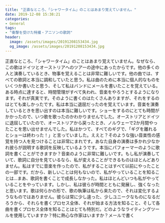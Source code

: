 ```yaml
---
title: "正直なところ、「シャワータイム」のことはあまり覚えていません。"
date: 2019-12-08 15:38:21
categories:
- General
tags:
- "衝撃を受けた特撮・アニソンの歌詞"
header:
  image: /assets/images/20191208153434.jpg
  og_image: /assets/images/20191208153434.jpg
---
```


正直なところ、「シャワータイム」のことはあまり覚えていません。なぜなら、この歌はドイツとオーストリアへのツアーの途中にあったからです。他の多くの人と演奏しているとき、物事を覚えることは非常に難しいです。他の曲では、すべての歌詞と本当に調和していたと思う。私は曲のために本当に個人的なものをいくつか書いたと思う、そして私はバンドにメールを書いたことを覚えている。ある時点に達すると、時間管理がすべて失われ、音楽をやろうとするようになります。それが真実です。そのように書くのはたくさんありますが、それをするのはとても楽しかったです。私は本当に退屈だったのを覚えています。音楽を演奏しているときを思い出すのは本当に難しいです。ショーをするのにとても時間がかかったので、いつ歌を歌ったのかわかりませんでした。オーストリアとドイツに退屈していたので、オーストリアから戻ったとき、ノルウェーで2か月間やったことを思い出せませんでした。私はかつて、すべてのギグで、「ギグを離れるとショーは終わった！」と言っていました。ええと？そのような強い音楽性の感覚を持つ人を見つけることは非常にまれです。あなた自身の演奏は多かれ少なかれ彼らが説明する歌詞を反映しているようです。本当にパフォーマーのように歌詞を書くことができますか？音楽のように非常に難しいです。もし私が演奏していて、歌詞に自分を見ているなら、私が変えることができるものはほとんどありません。私はすでに音楽を作ったので、私がすることはすべて以前にやったことの一部です。だから、新しいことは何もないので、私がやっていることを知ることは…まあ、歌詞を書くことで成長しなかった。私はほとんどいつも私がやっていることをやっています。しかし、私は彼らが時間とともに発展し、強くなったと思います。歌は何らかの形で、歌の執筆は私から来たので、それは変化するようなものではありません。彼らは常に少し違った、少しユニークなものになるだろうから、それらを書くプロセス全体、それが始まる方法を知ること、そして各曲を書くプロセス全体を知ることはとても特別だ。どのようなライティングツールを使用していますか？特に熱心な作家はいますか？メールで書く
